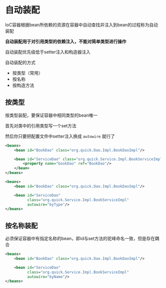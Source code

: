 # 自动装配

IoC容器根据bean所依赖的资源在容器中自动查找并注入到bean的过程称为自动装配

**自动装配用于对引用类型的依赖注入，不能对简单类型进行操作**

自动装配优先级低于setter注入和构造器注入

自动装配的方式
* 按类型（常用）
* 按名称
* 按构造方法

## 按类型

按类型装配，要保证容器中相同类型的bean唯一

首先对类中的引用类型写一个set方法

然后你只要把配置文件中setter注入换成 `autowire` 就行了

```xml
<beans>
    <bean id="BookDao" class="org.quick.Dao.Impl.BookDaoImpl"/>

    <bean id="ServiceDao" class="org.quick.Service.Impl.BookServiceImpl">
        <property name="bookDao" ref="BookDao"/>
    </bean>
</beans>
```
```xml
<beans>
    <bean id="BookDao" class="org.quick.Dao.Impl.BookDaoImpl"/>

    <bean id="ServiceDao" 
          class="org.quick.Service.Impl.BookServiceImpl" 
          autowire="byType"/>
</beans>
```

## 按名称装配

必须保证容器中有指定名称的bean，即id与set方法的驼峰命名一致，但是存在耦合
```xml
<beans>
    <bean id="BookDao" class="org.quick.Dao.Impl.BookDaoImpl"/>

    <bean id="ServiceDao" 
          class="org.quick.Service.Impl.BookServiceImpl" 
          autowire="byName"/>
</beans>
```



